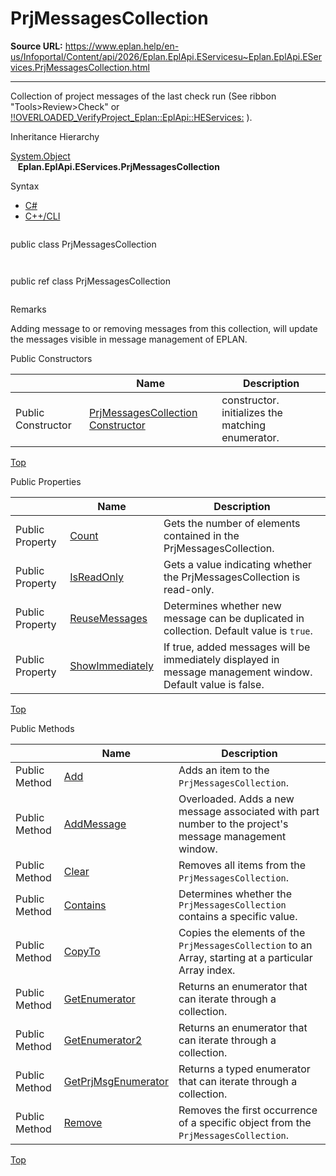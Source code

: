 # PrjMessagesCollection

**Source URL:** https://www.eplan.help/en-us/Infoportal/Content/api/2026/Eplan.EplApi.EServicesu~Eplan.EplApi.EServices.PrjMessagesCollection.html

---

Collection of project messages of the last check run (See ribbon "Tools>Review>Check" or [!!OVERLOADED\_VerifyProject\_Eplan::EplApi::HEServices:](check.html) ).

Inheritance Hierarchy

[System.Object](#)  
   **Eplan.EplApi.EServices.PrjMessagesCollection**

Syntax

- [C#](#i-syntax-CS)
- [C++/CLI](#i-syntax-CPP2005)

```
```
public class PrjMessagesCollection
```
```

```
```
public ref class PrjMessagesCollection
```
```

Remarks

Adding message to or removing messages from this collection, will update the messages visible in message management of EPLAN.



Public Constructors

|  | Name | Description |
| --- | --- | --- |
| Public Constructor | [PrjMessagesCollection Constructor](Eplan.EplApi.EServicesu~Eplan.EplApi.EServices.PrjMessagesCollection~_ctor(Project).html) | constructor. initializes the matching enumerator. |

[Top](#top)



Public Properties

|  | Name | Description |
| --- | --- | --- |
| Public Property | [Count](Eplan.EplApi.EServicesu~Eplan.EplApi.EServices.PrjMessagesCollection~Count.html) | Gets the number of elements contained in the PrjMessagesCollection. |
| Public Property | [IsReadOnly](Eplan.EplApi.EServicesu~Eplan.EplApi.EServices.PrjMessagesCollection~IsReadOnly.html) | Gets a value indicating whether the PrjMessagesCollection is read-only. |
| Public Property | [ReuseMessages](Eplan.EplApi.EServicesu~Eplan.EplApi.EServices.PrjMessagesCollection~ReuseMessages.html) | Determines whether new message can be duplicated in collection. Default value is `true`. |
| Public Property | [ShowImmediately](Eplan.EplApi.EServicesu~Eplan.EplApi.EServices.PrjMessagesCollection~ShowImmediately.html) | If true, added messages will be immediately displayed in message management window. Default value is false. |

[Top](#top)

Public Methods

|  | Name | Description |
| --- | --- | --- |
| Public Method | [Add](Eplan.EplApi.EServicesu~Eplan.EplApi.EServices.PrjMessagesCollection~Add.html) | Adds an item to the `PrjMessagesCollection`. |
| Public Method | [AddMessage](Eplan.EplApi.EServicesu~Eplan.EplApi.EServices.PrjMessagesCollection~AddMessage.html) | Overloaded. Adds a new message associated with part number to the project's message management window. |
| Public Method | [Clear](Eplan.EplApi.EServicesu~Eplan.EplApi.EServices.PrjMessagesCollection~Clear.html) | Removes all items from the `PrjMessagesCollection`. |
| Public Method | [Contains](Eplan.EplApi.EServicesu~Eplan.EplApi.EServices.PrjMessagesCollection~Contains.html) | Determines whether the `PrjMessagesCollection` contains a specific value. |
| Public Method | [CopyTo](Eplan.EplApi.EServicesu~Eplan.EplApi.EServices.PrjMessagesCollection~CopyTo.html) | Copies the elements of the `PrjMessagesCollection` to an Array, starting at a particular Array index. |
| Public Method | [GetEnumerator](Eplan.EplApi.EServicesu~Eplan.EplApi.EServices.PrjMessagesCollection~GetEnumerator.html) | Returns an enumerator that can iterate through a collection. |
| Public Method | [GetEnumerator2](Eplan.EplApi.EServicesu~Eplan.EplApi.EServices.PrjMessagesCollection~GetEnumerator2.html) | Returns an enumerator that can iterate through a collection. |
| Public Method | [GetPrjMsgEnumerator](Eplan.EplApi.EServicesu~Eplan.EplApi.EServices.PrjMessagesCollection~GetPrjMsgEnumerator.html) | Returns a typed enumerator that can iterate through a collection. |
| Public Method | [Remove](Eplan.EplApi.EServicesu~Eplan.EplApi.EServices.PrjMessagesCollection~Remove.html) | Removes the first occurrence of a specific object from the `PrjMessagesCollection`. |

[Top](#top)
